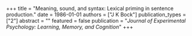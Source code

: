 +++
title = "Meaning, sound, and syntax: Lexical priming in sentence production."
date = 1986-01-01
authors = ["J K Bock"]
publication_types = ["2"]
abstract = ""
featured = false
publication = "*Journal of Experimental Psychology: Learning, Memory, and Cognition*"
+++

